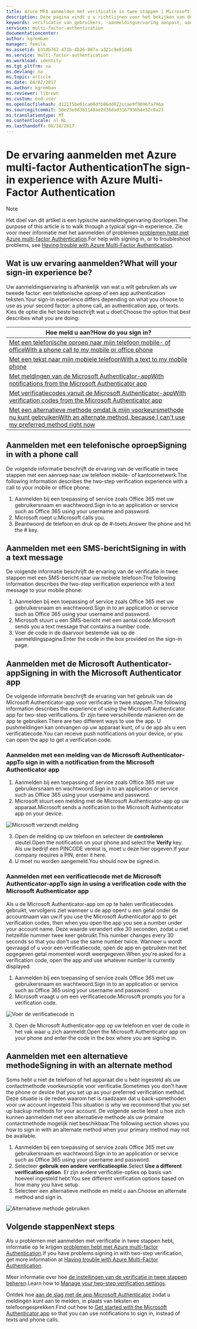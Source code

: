 ```yaml
---
title: Azure MFA aanmelden met verificatie in twee stappen | Microsoft Docs
description: Deze pagina vindt u u richtlijnen voor het bekijken van de verschillende aanmelden methoden beschikbaar met Azure MFA.
keywords: verificatie van gebruikers, -aanmeldingservaring aanpast, aanmelden met een mobiele telefoon, aanmelden met een telefoon (werk)
services: multi-factor-authentication
documentationcenter: 
author: kgremban
manager: femila
ms.assetid: b310b762-471b-4b26-887a-a321c9e81d46
ms.service: multi-factor-authentication
ms.workload: identity
ms.tgt_pltfrm: na
ms.devlang: na
ms.topic: article
ms.date: 04/02/2017
ms.author: kgremban
ms.reviewer: librown
ms.custom: end-user
ms.openlocfilehash: d12115be61ca00dfb86dd822ccae9f9096fa796a
ms.sourcegitcommit: 50e23e8d3b1148ae2d36dad3167936b4e52c8a23
ms.translationtype: MT
ms.contentlocale: nl-NL
ms.lasthandoff: 08/18/2017
---
```

# <a name="the-sign-in-experience-with-azure-multi-factor-authentication"></a><span data-ttu-id="1b500-104">De ervaring aanmelden met Azure multi-factor Authentication</span><span class="sxs-lookup"><span data-stu-id="1b500-104">The sign-in experience with Azure Multi-Factor Authentication</span></span>
> [!NOTE]
> <span data-ttu-id="1b500-105">Het doel van dit artikel is een typische aanmeldingservaring doorlopen.</span><span class="sxs-lookup"><span data-stu-id="1b500-105">The purpose of this article is to walk through a typical sign-in experience.</span></span> <span data-ttu-id="1b500-106">Zie voor meer informatie met het aanmelden of problemen [problemen hebt met Azure multi-factor Authentication](multi-factor-authentication-end-user-troubleshoot.md).</span><span class="sxs-lookup"><span data-stu-id="1b500-106">For help with signing in, or to troubleshoot problems, see [Having trouble with Azure Multi-Factor Authentication](multi-factor-authentication-end-user-troubleshoot.md).</span></span>

## <a name="what-will-your-sign-in-experience-be"></a><span data-ttu-id="1b500-107">Wat is uw ervaring aanmelden?</span><span class="sxs-lookup"><span data-stu-id="1b500-107">What will your sign-in experience be?</span></span>
<span data-ttu-id="1b500-108">Uw aanmeldingservaring is afhankelijk van wat u wilt gebruiken als uw tweede factor: een telefonische oproep of een app authentication teksten.</span><span class="sxs-lookup"><span data-stu-id="1b500-108">Your sign-in experience differs depending on what you choose to use as your second factor: a phone call, an authentication app, or texts.</span></span> <span data-ttu-id="1b500-109">Kies de optie die het beste beschrijft wat u doet:</span><span class="sxs-lookup"><span data-stu-id="1b500-109">Choose the option that best describes what you are doing:</span></span>

| <span data-ttu-id="1b500-110">Hoe meld u aan?</span><span class="sxs-lookup"><span data-stu-id="1b500-110">How do you sign in?</span></span> | 
| --- |
| [<span data-ttu-id="1b500-111">Met een telefonische oproep naar mijn telefoon mobile- of office</span><span class="sxs-lookup"><span data-stu-id="1b500-111">With a phone call to my mobile or office phone</span></span>](#signing-in-with-a-phone-call) |
| [<span data-ttu-id="1b500-112">Met een tekst naar mijn mobiele telefoon</span><span class="sxs-lookup"><span data-stu-id="1b500-112">With a text to my mobile phone</span></span>](#signing-in-with-a-text-message)
| [<span data-ttu-id="1b500-113">Met meldingen van de Microsoft Authenticator-app</span><span class="sxs-lookup"><span data-stu-id="1b500-113">With notifications from the Microsoft Authenticator app</span></span>](#signing-in-with-the-microsoft-authenticator-app-using-notification) |
| [<span data-ttu-id="1b500-114">Met verificatiecodes vanuit de Microsoft Authenticator-app</span><span class="sxs-lookup"><span data-stu-id="1b500-114">With verification codes from the Microsoft Authenticator app</span></span>](#signing-in-with-the-microsoft-authenticator-app-using-verification-code) |
| [<span data-ttu-id="1b500-115">Met een alternatieve methode omdat ik mijn voorkeursmethode nu kunt gebruiken</span><span class="sxs-lookup"><span data-stu-id="1b500-115">With an alternate method, because I can't use my preferred method right now</span></span>](#signing-in-with-an-alternate-method) |

## <a name="signing-in-with-a-phone-call"></a><span data-ttu-id="1b500-116">Aanmelden met een telefonische oproep</span><span class="sxs-lookup"><span data-stu-id="1b500-116">Signing in with a phone call</span></span>
<span data-ttu-id="1b500-117">De volgende informatie beschrijft de ervaring van de verificatie in twee stappen met een aanroep naar uw telefoon mobile- of kantoornetwerk.</span><span class="sxs-lookup"><span data-stu-id="1b500-117">The following information describes the two-step verification experience with a call to your mobile or office phone.</span></span>

1. <span data-ttu-id="1b500-118">Aanmelden bij een toepassing of service zoals Office 365 met uw gebruikersnaam en wachtwoord.</span><span class="sxs-lookup"><span data-stu-id="1b500-118">Sign in to an application or service such as Office 365 using your username and password.</span></span>  
2. <span data-ttu-id="1b500-119">Microsoft roept u.</span><span class="sxs-lookup"><span data-stu-id="1b500-119">Microsoft calls you.</span></span>  
3. <span data-ttu-id="1b500-120">Beantwoord de telefoon en druk op de #-toets.</span><span class="sxs-lookup"><span data-stu-id="1b500-120">Answer the phone and hit the # key.</span></span>  

## <a name="signing-in-with-a-text-message"></a><span data-ttu-id="1b500-121">Aanmelden met een SMS-bericht</span><span class="sxs-lookup"><span data-stu-id="1b500-121">Signing in with a text message</span></span>
<span data-ttu-id="1b500-122">De volgende informatie beschrijft de ervaring van de verificatie in twee stappen met een SMS-bericht naar uw mobiele telefoon:</span><span class="sxs-lookup"><span data-stu-id="1b500-122">The following information describes the two-step verification experience with a text message to your mobile phone:</span></span>

1. <span data-ttu-id="1b500-123">Aanmelden bij een toepassing of service zoals Office 365 met uw gebruikersnaam en wachtwoord.</span><span class="sxs-lookup"><span data-stu-id="1b500-123">Sign in to an application or service such as Office 365 using your username and password.</span></span> 
2. <span data-ttu-id="1b500-124">Microsoft stuurt u een SMS-bericht met een aantal code.</span><span class="sxs-lookup"><span data-stu-id="1b500-124">Microsoft sends you a text message that contains a number code.</span></span> 
3. <span data-ttu-id="1b500-125">Voer de code in de daarvoor bestemde vak op de aanmeldingspagina.</span><span class="sxs-lookup"><span data-stu-id="1b500-125">Enter the code in the box provided on the sign-in page.</span></span> 

## <a name="signing-in-with-the-microsoft-authenticator-app"></a><span data-ttu-id="1b500-126">Aanmelden met de Microsoft Authenticator-app</span><span class="sxs-lookup"><span data-stu-id="1b500-126">Signing in with the Microsoft Authenticator app</span></span> 
<span data-ttu-id="1b500-127">De volgende informatie beschrijft de ervaring van het gebruik van de Microsoft Authenticator-app voor verificatie in twee stappen.</span><span class="sxs-lookup"><span data-stu-id="1b500-127">The following information describes the experience of using the Microsoft Authenticator app for two-step verifications.</span></span> <span data-ttu-id="1b500-128">Er zijn twee verschillende manieren om de app te gebruiken.</span><span class="sxs-lookup"><span data-stu-id="1b500-128">There are two different ways to use the app.</span></span> <span data-ttu-id="1b500-129">U pushmeldingen kan ontvangen op uw apparaat kunt, of u de app als u een verificatiecode.</span><span class="sxs-lookup"><span data-stu-id="1b500-129">You can receive push notifications on your device, or you can open the app to get a verification code.</span></span>

### <a name="to-sign-in-with-a-notification-from-the-microsoft-authenticator-app"></a><span data-ttu-id="1b500-130">Aanmelden met een melding van de Microsoft Authenticator-app</span><span class="sxs-lookup"><span data-stu-id="1b500-130">To sign in with a notification from the Microsoft Authenticator app</span></span>
1. <span data-ttu-id="1b500-131">Aanmelden bij een toepassing of service zoals Office 365 met uw gebruikersnaam en wachtwoord.</span><span class="sxs-lookup"><span data-stu-id="1b500-131">Sign in to an application or service such as Office 365 using your username and password.</span></span>
2. <span data-ttu-id="1b500-132">Microsoft stuurt een melding met de Microsoft Authenticator-app op uw apparaat.</span><span class="sxs-lookup"><span data-stu-id="1b500-132">Microsoft sends a notification to the Microsoft Authenticator app on your device.</span></span>

  ![Microsoft verzendt melding](./media/multi-factor-authentication-end-user-signin/notify.png)

3. <span data-ttu-id="1b500-134">Open de melding op uw telefoon en selecteer de **controleren** sleutel.</span><span class="sxs-lookup"><span data-stu-id="1b500-134">Open the notification on your phone and select the **Verify** key.</span></span> <span data-ttu-id="1b500-135">Als uw bedrijf een PINCODE vereist is, moet u deze hier opgeven.</span><span class="sxs-lookup"><span data-stu-id="1b500-135">If your company requires a PIN, enter it here.</span></span>
4. <span data-ttu-id="1b500-136">U moet nu worden aangemeld.</span><span class="sxs-lookup"><span data-stu-id="1b500-136">You should now be signed in.</span></span>

### <a name="to-sign-in-using-a-verification-code-with-the-microsoft-authenticator-app"></a><span data-ttu-id="1b500-137">Aanmelden met een verificatiecode met de Microsoft Authenticator-app</span><span class="sxs-lookup"><span data-stu-id="1b500-137">To sign in using a verification code with the Microsoft Authenticator app</span></span>

<span data-ttu-id="1b500-138">Als u de Microsoft Authenticator-app om op te halen verificatiecodes gebruikt, vervolgens ziet wanneer u de app opent u een getal onder de accountnaam van uw.</span><span class="sxs-lookup"><span data-stu-id="1b500-138">If you use the Microsoft Authenticator app to get verification codes, then when you open the app you see a number under your account name.</span></span> <span data-ttu-id="1b500-139">Deze waarde verandert elke 30 seconden, zodat u niet hetzelfde nummer twee keer gebruikt.</span><span class="sxs-lookup"><span data-stu-id="1b500-139">This number changes every 30 seconds so that you don't use the same number twice.</span></span> <span data-ttu-id="1b500-140">Wanneer u wordt gevraagd of u voor een verificatiecode, open de app en gebruiken met het opgegeven getal momenteel wordt weergegeven.</span><span class="sxs-lookup"><span data-stu-id="1b500-140">When you're asked for a verification code, open the app and use whatever number is currently displayed.</span></span> 

1. <span data-ttu-id="1b500-141">Aanmelden bij een toepassing of service zoals Office 365 met uw gebruikersnaam en wachtwoord.</span><span class="sxs-lookup"><span data-stu-id="1b500-141">Sign in to an application or service such as Office 365 using your username and password.</span></span>
2. <span data-ttu-id="1b500-142">Microsoft vraagt u om een verificatiecode.</span><span class="sxs-lookup"><span data-stu-id="1b500-142">Microsoft prompts you for a verification code.</span></span>

  ![Voer de verificatiecode in](./media/multi-factor-authentication-end-user-signin/verify3.png)

3. <span data-ttu-id="1b500-144">Open de Microsoft Authenticator-app op uw telefoon en voer de code in het vak waar u zich aanmeldt.</span><span class="sxs-lookup"><span data-stu-id="1b500-144">Open the Microsoft Authenticator app on your phone and enter the code in the box where you are signing in.</span></span>

## <a name="signing-in-with-an-alternate-method"></a><span data-ttu-id="1b500-145">Aanmelden met een alternatieve methode</span><span class="sxs-lookup"><span data-stu-id="1b500-145">Signing in with an alternate method</span></span>
<span data-ttu-id="1b500-146">Soms hebt u niet de telefoon of het apparaat die u hebt ingesteld als uw contactmethode voorkeursoptie voor verificatie.</span><span class="sxs-lookup"><span data-stu-id="1b500-146">Sometimes you don't have the phone or device that you set up as your preferred verification method.</span></span> <span data-ttu-id="1b500-147">Deze situatie is de reden waarom het is raadzaam dat u back-upmethoden voor uw account ingesteld.</span><span class="sxs-lookup"><span data-stu-id="1b500-147">This situation is why we recommend that you set up backup methods for your account.</span></span> <span data-ttu-id="1b500-148">De volgende sectie leest u hoe zich kunnen aanmelden met een alternatieve methode als uw primaire contactmethode mogelijk niet beschikbaar.</span><span class="sxs-lookup"><span data-stu-id="1b500-148">The following section shows you how to sign in with an alternate method when your primary method may not be available.</span></span>

1. <span data-ttu-id="1b500-149">Aanmelden bij een toepassing of service zoals Office 365 met uw gebruikersnaam en wachtwoord.</span><span class="sxs-lookup"><span data-stu-id="1b500-149">Sign in to an application or service such as Office 365 using your username and password.</span></span>
2. <span data-ttu-id="1b500-150">Selecteer **gebruik een andere verificatieoptie**.</span><span class="sxs-lookup"><span data-stu-id="1b500-150">Select **Use a different verification option**.</span></span> <span data-ttu-id="1b500-151">Er zijn andere verificatie-opties op basis van hoeveel ingesteld hebt.</span><span class="sxs-lookup"><span data-stu-id="1b500-151">You see different verification options based on how many you have setup.</span></span>
3. <span data-ttu-id="1b500-152">Selecteer een alternatieve methode en meld u aan.</span><span class="sxs-lookup"><span data-stu-id="1b500-152">Choose an alternate method and sign in.</span></span>

  ![Alternatieve methode gebruiken](./media/multi-factor-authentication-end-user-signin/alt.png)

## <a name="next-steps"></a><span data-ttu-id="1b500-154">Volgende stappen</span><span class="sxs-lookup"><span data-stu-id="1b500-154">Next steps</span></span>

<span data-ttu-id="1b500-155">Als u problemen met aanmelden met verificatie in twee stappen hebt, informatie op te krijgen [problemen hebt met Azure multi-factor Authentication](multi-factor-authentication-end-user-troubleshoot.md).</span><span class="sxs-lookup"><span data-stu-id="1b500-155">If you have problems signing in with two-step verification, get more information at [Having trouble with Azure Multi-Factor Authentication](multi-factor-authentication-end-user-troubleshoot.md).</span></span>

<span data-ttu-id="1b500-156">Meer informatie over hoe [de instellingen van de verificatie in twee stappen beheren](multi-factor-authentication-end-user-manage-settings.md).</span><span class="sxs-lookup"><span data-stu-id="1b500-156">Learn how to [Manage your two-step verification settings](multi-factor-authentication-end-user-manage-settings.md).</span></span>

<span data-ttu-id="1b500-157">Ontdek hoe [aan de slag met de app Microsoft Authenticator](microsoft-authenticator-app-how-to.md) zodat u meldingen kunt aan te melden, in plaats van teksten en telefoongesprekken.</span><span class="sxs-lookup"><span data-stu-id="1b500-157">Find out how to [Get started with the Microsoft Authenticator app](microsoft-authenticator-app-how-to.md) so that you can use notifications to sign in, instead of texts and phone calls.</span></span> 